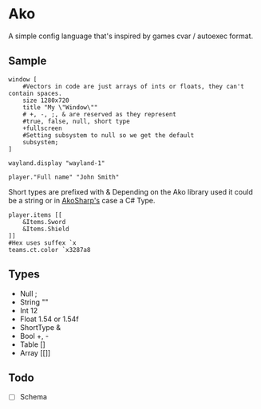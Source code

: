# Ako
A simple config language that's inspired by games cvar / autoexec format.

## Sample
```ako
window [
    #Vectors in code are just arrays of ints or floats, they can't contain spaces.
    size 1280x720
    title "My \"Window\""
    # +, -, ;, & are reserved as they represent
    #true, false, null, short type
    +fullscreen
    #Setting subsystem to null so we get the default
    subsystem;
]

wayland.display "wayland-1"

player."Full name" "John Smith"
```
Short types are prefixed with &
Depending on the Ako library used it could be a string
or in [AkoSharp's](https://github.com/Tuyuji/AkoSharp) case a C# Type.
```ako
player.items [[
    &Items.Sword
    &Items.Shield 
]]
#Hex uses suffex `x 
teams.ct.color `x3287a8
```

## Types
- Null ;
- String ""
- Int 12
- Float 1.54 or 1.54f
- ShortType &
- Bool +, -
- Table \[\]
- Array \[\[\]\]

## Todo
 - [ ] Schema 